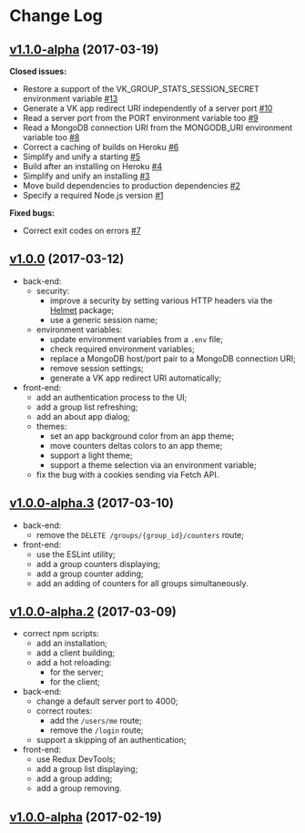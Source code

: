 # Change Log

## [v1.1.0-alpha](https://github.com/thewizardplusplus/vk-group-stats/tree/v1.1.0-alpha) (2017-03-19)

**Closed issues:**

- Restore a support of the VK\_GROUP\_STATS\_SESSION\_SECRET environment variable [\#13](https://github.com/thewizardplusplus/vk-group-stats/issues/13)
- Generate a VK app redirect URI independently of a server port [\#10](https://github.com/thewizardplusplus/vk-group-stats/issues/10)
- Read a server port from the PORT environment variable too [\#9](https://github.com/thewizardplusplus/vk-group-stats/issues/9)
- Read a MongoDB connection URI from the MONGODB\_URI environment variable too [\#8](https://github.com/thewizardplusplus/vk-group-stats/issues/8)
- Correct a caching of builds on Heroku [\#6](https://github.com/thewizardplusplus/vk-group-stats/issues/6)
- Simplify and unify a starting [\#5](https://github.com/thewizardplusplus/vk-group-stats/issues/5)
- Build after an installing on Heroku [\#4](https://github.com/thewizardplusplus/vk-group-stats/issues/4)
- Simplify and unify an installing [\#3](https://github.com/thewizardplusplus/vk-group-stats/issues/3)
- Move build dependencies to production dependencies [\#2](https://github.com/thewizardplusplus/vk-group-stats/issues/2)
- Specify a required Node.js version [\#1](https://github.com/thewizardplusplus/vk-group-stats/issues/1)

**Fixed bugs:**

- Correct exit codes on errors [\#7](https://github.com/thewizardplusplus/vk-group-stats/issues/7)

## [v1.0.0](https://github.com/thewizardplusplus/vk-group-stats/tree/v1.0.0) (2017-03-12)

- back-end:
    - security:
        - improve a security by setting various HTTP headers via the [Helmet](https://github.com/helmetjs/helmet) package;
        - use a generic session name;
    - environment variables:
        - update environment variables from a `.env` file;
        - check required environment variables;
        - replace a MongoDB host/port pair to a MongoDB connection URI;
        - remove session settings;
        - generate a VK app redirect URI automatically;
- front-end:
    - add an authentication process to the UI;
    - add a group list refreshing;
    - add an about app dialog;
    - themes:
        - set an app background color from an app theme;
        - move counters deltas colors to an app theme;
        - support a light theme;
        - support a theme selection via an environment variable;
    - fix the bug with a cookies sending via Fetch API.

## [v1.0.0-alpha.3](https://github.com/thewizardplusplus/vk-group-stats/tree/v1.0.0-alpha.3) (2017-03-10)

- back-end:
    - remove the `DELETE /groups/{group_id}/counters` route;
- front-end:
    - use the ESLint utility;
    - add a group counters displaying;
    - add a group counter adding;
    - add an adding of counters for all groups simultaneously.

## [v1.0.0-alpha.2](https://github.com/thewizardplusplus/vk-group-stats/tree/v1.0.0-alpha.2) (2017-03-09)

- correct npm scripts:
    - add an installation;
    - add a client building;
    - add a hot reloading:
        - for the server;
        - for the client;
- back-end:
    - change a default server port to 4000;
    - correct routes:
        - add the `/users/me` route;
        - remove the `/login` route;
    - support a skipping of an authentication;
- front-end:
    - use Redux DevTools;
    - add a group list displaying;
    - add a group adding;
    - add a group removing.

## [v1.0.0-alpha](https://github.com/thewizardplusplus/vk-group-stats/tree/v1.0.0-alpha) (2017-02-19)
